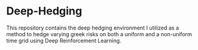 # Deep-Hedging
This repository contains the deep hedging environment I utilized as a method to hedge varying greek risks on both a uniform and a non-uniform time grid using Deep Reinforcement Learning.  
